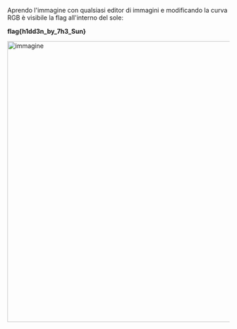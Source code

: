 Aprendo l'immagine con qualsiasi editor di immagini e modificando la curva RGB è visibile la flag all'interno del sole:

**flag{h1dd3n_by_7h3_Sun}**


<img width="774" height="638" alt="immagine" src="https://github.com/user-attachments/assets/487e531b-2989-44ee-9b7b-ecd6bf0ad513" />
